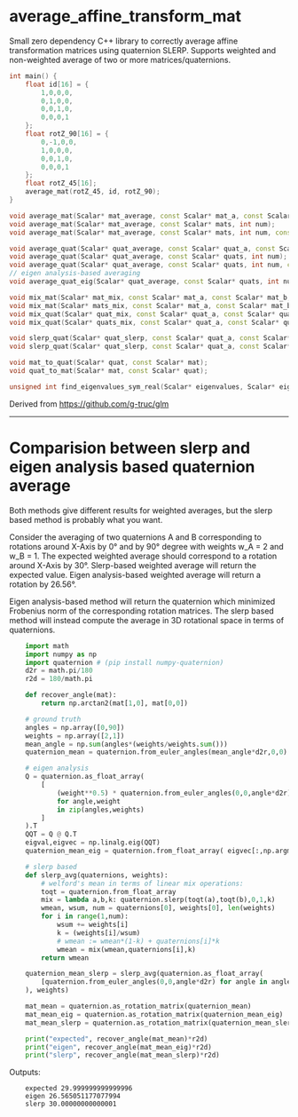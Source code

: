 # average_affine_transform_mat
Small zero dependency C++ library to correctly average affine transformation matrices using quaternion SLERP.
Supports weighted and non-weighted average of two or more matrices/quaternions.

```cpp
int main() {
    float id[16] = {
        1,0,0,0,
        0,1,0,0,
        0,0,1,0,
        0,0,0,1
    };
    float rotZ_90[16] = {
        0,-1,0,0,
        1,0,0,0,
        0,0,1,0,
        0,0,0,1
    };
    float rotZ_45[16];
    average_mat(rotZ_45, id, rotZ_90);
}
```


```cpp
void average_mat(Scalar* mat_average, const Scalar* mat_a, const Scalar* mat_b);
void average_mat(Scalar* mat_average, const Scalar* mats, int num);
void average_mat(Scalar* mat_average, const Scalar* mats, int num, const ScalarW* weights);

void average_quat(Scalar* quat_average, const Scalar* quat_a, const Scalar* quat_b);
void average_quat(Scalar* quat_average, const Scalar* quats, int num);
void average_quat(Scalar* quat_average, const Scalar* quats, int num, const ScalarW* weights);
// eigen analysis-based averaging
void average_quat_eig(Scalar* quat_average, const Scalar* quats, int num, const ScalarW* weights);

void mix_mat(Scalar* mat_mix, const Scalar* mat_a, const Scalar* mat_b, ScalarK k_);
void mix_mat(Scalar* mats_mix, const Scalar* mat_a, const Scalar* mat_b, const ScalarK* ks, int num_k);
void mix_quat(Scalar* quat_mix, const Scalar* quat_a, const Scalar* quat_b, ScalarK k);
void mix_quat(Scalar* quats_mix, const Scalar* quat_a, const Scalar* quat_b, const ScalarK* ks, int num_k);

void slerp_quat(Scalar* quat_slerp, const Scalar* quat_a, const Scalar* quat_b, ScalarK k_);
void slerp_quat(Scalar* quat_slerp, const Scalar* quat_a, const Scalar* quat_b, const ScalarK* ks, int num_k);

void mat_to_quat(Scalar* quat, const Scalar* mat);
void quat_to_mat(Scalar* mat, const Scalar* quat);

unsigned int find_eigenvalues_sym_real(Scalar* eigenvalues, Scalar* eigenvectors, const Scalar* mat);
```


Derived from https://github.com/g-truc/glm


---

# Comparision between slerp and eigen analysis based quaternion average

Both methods give different results for weighted averages, but the slerp based method is probably what you want.

Consider the averaging of two quaternions A and B corresponding to rotations around X-Axis by 0° and by 90° degree with weights w_A = 2 and w_B = 1.
The expected weighted average should correspond to a rotation around X-Axis by 30°.
Slerp-based weighted average will return the expected value.
Eigen analysis-based weighted average will return a rotation by 26.56°.

Eigen analysis-based method will return the quaternion which minimized Frobenius norm of the corresponding rotation matrices. The slerp based method will instead compute the average in 3D rotational space in terms of quaternions.

```python
    import math
    import numpy as np
    import quaternion # (pip install numpy-quaternion)
    d2r = math.pi/180
    r2d = 180/math.pi

    def recover_angle(mat):
        return np.arctan2(mat[1,0], mat[0,0])

    # ground truth
    angles = np.array([0,90])
    weights = np.array([2,1])
    mean_angle = np.sum(angles*(weights/weights.sum()))
    quaternion_mean = quaternion.from_euler_angles(mean_angle*d2r,0,0)

    # eigen analysis
    Q = quaternion.as_float_array(
        [
            (weight**0.5) * quaternion.from_euler_angles(0,0,angle*d2r) 
            for angle,weight 
            in zip(angles,weights)
        ]
    ).T
    QQT = Q @ Q.T
    eigval,eigvec = np.linalg.eig(QQT)
    quaternion_mean_eig = quaternion.from_float_array( eigvec[:,np.argmax(eigval)] )

    # slerp based
    def slerp_avg(quaternions, weights):
        # welford's mean in terms of linear mix operations:
        toqt = quaternion.from_float_array
        mix = lambda a,b,k: quaternion.slerp(toqt(a),toqt(b),0,1,k)
        wmean, wsum, num = quaternions[0], weights[0], len(weights)
        for i in range(1,num):
            wsum += weights[i]
            k = (weights[i]/wsum)
            # wmean := wmean*(1-k) + quaternions[i]*k
            wmean = mix(wmean,quaternions[i],k) 
        return wmean

    quaternion_mean_slerp = slerp_avg(quaternion.as_float_array(
        [quaternion.from_euler_angles(0,0,angle*d2r) for angle in angles]
    ), weights)

    mat_mean = quaternion.as_rotation_matrix(quaternion_mean)
    mat_mean_eig = quaternion.as_rotation_matrix(quaternion_mean_eig)
    mat_mean_slerp = quaternion.as_rotation_matrix(quaternion_mean_slerp)

    print("expected", recover_angle(mat_mean)*r2d)
    print("eigen", recover_angle(mat_mean_eig)*r2d)
    print("slerp", recover_angle(mat_mean_slerp)*r2d)
```

Outputs:
```
    expected 29.999999999999996
    eigen 26.565051177077994
    slerp 30.00000000000001
```

